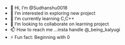 - 👋 Hi, I’m @Sudhanshu0018
- 👀 I’m interested in exploring new project
- 🌱 I’m currently learning C,C++
- 💞️ I’m looking to collaborate on learning project
- 📫 How to reach me ...insta handle @_being_kalyugi
- ⚡ Fun fact: Beginning with 0

<!---
Sudhanshu0018/Sudhanshu0018 is a ✨ special ✨ repository because its `README.md` (this file) appears on your GitHub profile.
You can click the Preview link to take a look at your changes.
--->
